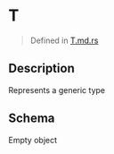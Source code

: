 # T
> Defined in [T.md.rs](../../../interface/src/interface/.rs)

## Description
Represents a generic type

## Schema

Empty object

